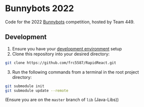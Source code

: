 # Bunnybots 2022

Code for the 2022 [Bunnybots](https://robot.mbhs.edu/bunnybots) competition, hosted by Team 449.

## Development

1. Ensure you have your [development environment](https://docs.google.com/document/d/1aIU0DHuo5cpUBqaEfo6aFolHQICQZpcRSDaEHf0i_Rw/edit#heading=h.q5ppjllstyg5) setup
2. Clone this repository into your desired directory:
```bash
git clone https://github.com/frc5587/RapidReact.git
```
3. Run the following commands from a terminal in the root project directory:
```bash
git submodule init
git submodule update --remote
```
(Ensure you are on the `master` branch of `lib` (Java-Libs))